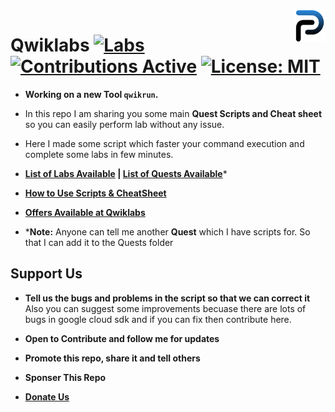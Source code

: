 <img src="https://raw.githubusercontent.com/PradyumnaKrishna/PradyumnaKrishna/master/logo.svg" align="right" height="50" width="50"/>

# Qwiklabs [![Labs][Labs]](Labs) [![Contributions Active][Contribution-Badge]](CONTRIBUTING.md) [![License: MIT][License-Badge]](LICENSE.md)

- **Working on a new Tool `qwikrun`.**

- In this repo I am sharing you some main **Quest Scripts and Cheat sheet** so you can easily perform lab without any issue.

- Here I made some script which faster your command execution and complete some labs in few minutes.

- **[List of Labs Available](Labs/Readme.md) | [List of Quests Available](Quests/Readme.md)***

- **[How to Use Scripts & CheatSheet](HOW-TO.md)**

- **[Offers Available at Qwiklabs](Offers.md)**

- ***Note:** Anyone can tell me another **Quest** which I have scripts for. So that I can add it to the Quests folder

## Support Us
- **Tell us the bugs and problems in the script so that we can correct it**
Also you can suggest some improvements becuase there are lots of bugs in google cloud sdk and if you can fix then contribute here.

- **Open to Contribute and follow me for updates**

- **Promote this repo, share it and tell others**

- **Sponser This Repo**

- **[Donate Us][Donate]**

[Contribution-Badge]:   https://img.shields.io/badge/Contributions-Active-ocean.svg
[Donate]:               https://www.paypal.me/pradyumnakrishna
[License-Badge]:        https://img.shields.io/badge/License-MIT-red.svg
[Labs]:                 https://img.shields.io/badge/Labs-40+-007EC7.svg
